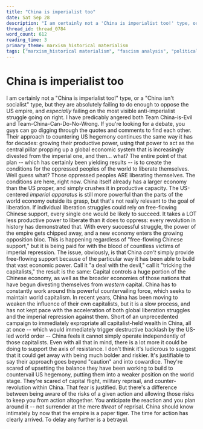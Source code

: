 ```yaml
---
title: "China is imperialist too"
date: Sat Sep 28
description: "I am certainly not a 'China is imperialist too!' type, or a 'China isn't socialist' type, but they are absolutely failing to do enough to oppose the US empire,..."
thread_id: thread_0784
word_count: 612
reading_time: 3
primary_theme: marxism_historical materialism
tags: ["marxism_historical materialism", "fascism analysis", "political economy", "imperialism_colonialism", "cultural criticism"]
---
```


# China is imperialist too

I am certainly not a "China is imperialist too!" type, or a "China isn't socialist" type, but they are absolutely failing to do enough to oppose the US empire, and *especially* failing on the most visible anti-imperialist struggle going on right. I have predicably angered both Team China-is-Evil and Team-China-Can-Do-No-Wrong. If you're looking for a debate, you guys can go digging through the quotes and comments to find each other. Their approach to countering US hegemony continues the same way it has for decades: growing their productive power, using that power to act as the central pillar propping up a global economic system that is increasingly divested from the imperial one, and then... what? The entire point of that plan -- which has certainly been yielding results -- is to create the conditions for the oppressed peoples of the world to liberate themselves. Well guess what? Those oppressed peoples ARE liberating themselves. The conditions are here, right now. China itself already has a larger economy than the US proper, and simply crushes it in productive capacity. The US-centered *imperial apparatus* is still more powerful than the parts of the world economy outside its grasp, but that's not really relevant to the goal of liberation. If individual liberation struggles could rely on free-flowing Chinese support, every single one would be likely to succeed. It takes a LOT less productive power to liberate than it does to oppress: every revolution in history has demonstrated that. With every successful struggle, the power of the empire gets chipped away, and a new economy enters the growing opposition bloc. This is happening regardless of "free-flowing Chinese support," but it is being paid for with the blood of countless victims of imperial repression. The issue, obviously, is that China *can't* simply provide free-flowing support because of the particular way it has been able to build that vast economic power. Call it "a deal with the devil," call it "tricking the capitalists," the result is the same: Capital controls a huge portion of the Chinese economy, as well as the broader economies of those nations that have begun divesting themselves from *western* capital. China has to constantly work around this powerful countervailing force, which seeks to maintain world capitalism. In recent years, China has been moving to weaken the influence of their own capitalists, but it is a slow process, and has not kept pace with the acceleration of both global liberation struggles and the imperial repression against them. Short of an unprecedented campaign to immediately expropriate all capitalist-held wealth in China, all at once -- which would immediately trigger destructive backlash by the US-led world order -- China feels it cannot simply operate independently of those capitalists. Even with all that in mind, there is a lot more it could be doing to support the axis of resistance. I don't think it's ludicrous to suggest that it could get away with being much bolder and riskier. It's justifiable to say their approach goes beyond "caution" and into cowardice. They're scared of upsetting the balance they have been working to build to countervail US hegemony, putting them into a weaker position on the world stage. They're scared of capital flight, military reprisal, and counter-revolution within China. That fear is justified. But there's a difference between being aware of the risks of a given action and allowing those risks to keep you from action altogether. You anticipate the reaction and you plan around it -- not surrender at the mere *threat* of reprisal. China should know intimately by now that the empire is a paper tiger. The time for action has clearly arrived. To delay any further is a betrayal.